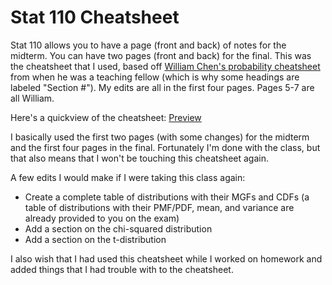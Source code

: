Stat 110 Cheatsheet
=======

Stat 110 allows you to have a page (front and back) of notes for the midterm. You can have two pages (front and back) for the final. This was the cheatsheet that I used, based off [William Chen's probability cheatsheet](https://github.com/wzchen/probability_cheatsheet) from when he was a teaching fellow (which is why some headings are labeled "Section #"). My edits are all in the first four pages. Pages 5-7 are all William. 

Here's a quickview of the cheatsheet: [Preview](https://www.dropbox.com/s/j5fs1irvi5sdzds/final-cheatsheet.pdf?dl=0)

I basically used the first two pages (with some changes) for the midterm and the first four pages in the final. Fortunately I'm done with the class, but that also means that I won't be touching this cheatsheet again. 

A few edits I would make if I were taking this class again:
- Create a complete table of distributions with their MGFs and CDFs (a table of distributions with their PMF/PDF, mean, and variance are already provided to you on the exam)
- Add a section on the chi-squared distribution 
- Add a section on the t-distribution 

I also wish that I had used this cheatsheet while I worked on homework and added things that I had trouble with to the cheatsheet.

